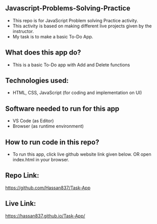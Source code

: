 
## Javascript-Problems-Solving-Practice

- This repo is for JavaScript Problem solving Practice activity.
- This activity is based on making different live projects given by the instructor.
- My task is to make a basic To-Do App.

## What does this app do?

- This is a basic To-Do app with Add and Delete functions

## Technologies used:

- HTML, CSS, JavaScript (for coding and implementation on UI)

## Software needed to run for this app

- VS Code (as Editor)
- Browser (as runtime environment)

## How to run code in this repo?

- To run this app, click live github website link given below. OR
open index.html in your browser.

## Repo Link:

https://github.com/Hassan837/Task-App

## Live Link:

https://hassan837.github.io/Task-App/